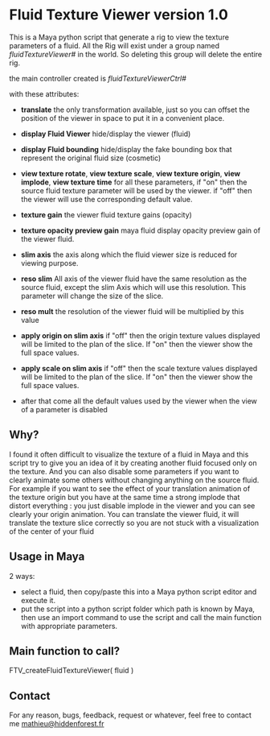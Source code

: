 # Fluid Texture Viewer version 1.0

This is a Maya python script that generate a rig to view the texture parameters
of a fluid.
All the Rig will exist under a group named *fluidTextureViewer#* in the world.
So deleting this group will delete the entire rig.

the main controller created is *fluidTextureViewerCtrl#*

with these attributes:

* **translate** the only transformation available, just so you can offset the
position of the viewer in space to put it in a convenient place.

* **display Fluid Viewer** hide/display the viewer (fluid)

* **display Fluid bounding** hide/display the fake bounding box that represent the original fluid size
(cosmetic)

* **view texture rotate**, **view texture scale**, **view texture origin**, **view implode**, 
**view texture time**
for all these parameters, if "on" then the source fluid texture parameter will
be used by the viewer. if "off" then the viewer will use the corresponding
default value.

* **texture gain** the viewer fluid texture gains (opacity)

* **texture opacity preview gain** maya fluid display opacity preview gain of the
viewer fluid.

* **slim axis** the axis along which the fluid viewer size is reduced for viewing
purpose.

* **reso slim** All axis of the viewer fluid have the same resolution as the source
fluid, except the slim Axis which will use this resolution. This parameter will
change the size of the slice.

* **reso mult** the resolution of the viewer fluid will be multiplied by this value

* **apply origin on slim axis** if "off" then the origin texture values displayed
will be limited to the plan of the slice. If "on" then the viewer show the full
space values.

* **apply scale on slim axis** if "off" then the scale texture values displayed
will be limited to the plan of the slice. If "on" then the viewer show the full
space values.

* after that come all the default values used by the viewer when the view of a parameter is
disabled

## Why?

I found it often difficult to visualize the texture of a fluid in Maya and this script
try to give you an idea of it by creating another fluid focused only on the texture. And you can also
disable some parameters if you want to clearly animate some others without changing anything
on the source fluid. For example if you want to see the effect of your translation
animation of the texture origin but you have at the same time a strong implode that distort everything : you just disable
implode in the viewer and you can see clearly your origin animation. You can translate the viewer fluid, it
will translate the texture slice correctly so you are not stuck with a visualization of the center of your fluid

## Usage in Maya

2 ways:
* select a fluid, then copy/paste this into a Maya python script editor and
execute it.
* put the script into a python script folder which path is known by Maya, then use an import
command to use the script and call the main function with appropriate parameters.

## Main function to call?

FTV_createFluidTextureViewer( fluid )

## Contact
For any reason, bugs, feedback, request or whatever, feel free to contact me
mathieu@hiddenforest.fr


